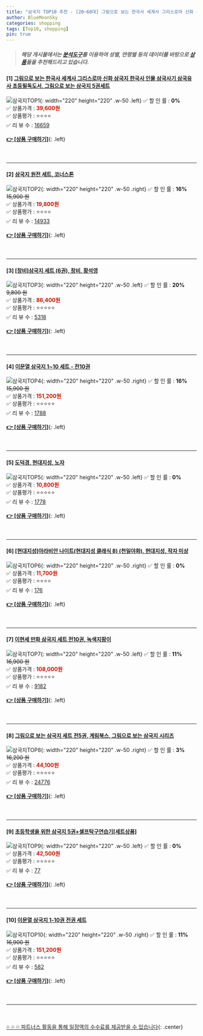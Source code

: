 ```yaml
---
title: "삼국지 TOP10 추천 - [20~60대] 그림으로 보는 한국사 세계사 그리스로마 신화 삼국지 한국사 인물 삼국사기 삼국유사 초등필독도서, 그림으로 보는 삼국지 5권세"
author: BlueMoonSky
categories: shopping
tags: [Top10, shopping]
pin: true
---
```


> ##### 해당 게시물에서는 [**분석도구**](https://itemscout.io/)를 이용하여 **성별**, **연령별** 등의 데이터를 바탕으로 [**상품**](https://link.coupang.com/a/baae76)들을 추천해드리고 있습니다.

#### [1] [그림으로 보는 한국사 세계사 그리스로마 신화 삼국지 한국사 인물 삼국사기 삼국유사 초등필독도서, 그림으로 보는 삼국지 5권세트](https://link.coupang.com/re/AFFSDP?lptag=AF5964186&subid=bluemoonsky6999&pageKey=6885026238&traceid=V0-153&itemId=16511549941&vendorItemId=83698874651)
![삼국지TOP1](https://thumbnail7.coupangcdn.com/thumbnails/remote/230x230ex/image/vendor_inventory/81f9/ae6149519c9b558ff6ee5fb51d207544d894f2bf99926066d29524957ad1.jpg){: width="220" height="220" .w-50 .left}
✅ 할 인 률 : **0%** <br>
✅ 상품가격 : <span style="color:#cb1400"> **39,600원** </span><br>
✅ 상품평가 : ⭐⭐⭐⭐<br>
✅ 리 뷰 수 : [16659](https://link.coupang.com/re/AFFSDP?lptag=AF5964186&subid=bluemoonsky6999&pageKey=6885026238&traceid=V0-153&itemId=16511549941&vendorItemId=83698874651)<br>
<br>
[**👉  [상품 구매하기]**](https://link.coupang.com/re/AFFSDP?lptag=AF5964186&subid=bluemoonsky6999&pageKey=6885026238&traceid=V0-153&itemId=16511549941&vendorItemId=83698874651){: .left}
<br>
<br>
<br>

***

#### [2] [삼국지 원전 세트, 코너스톤](https://link.coupang.com/re/AFFSDP?lptag=AF5964186&subid=bluemoonsky6999&pageKey=1338671998&traceid=V0-153&itemId=2365240102&vendorItemId=70361516160)
![삼국지TOP2](https://thumbnail7.coupangcdn.com/thumbnails/remote/230x230ex/image/retail/images/2020/03/05/9/5/b49ef989-aa75-4238-a93d-159dc926efe5.jpg){: width="220" height="220" .w-50 .right}
✅ 할 인 률 : **16%** ~~<del class="base-price"> 15,900  </del>원~~<br>
✅ 상품가격 : <span style="color:#cb1400"> **19,800원** </span><br>
✅ 상품평가 : ⭐⭐⭐⭐<br>
✅ 리 뷰 수 : [14933](https://link.coupang.com/re/AFFSDP?lptag=AF5964186&subid=bluemoonsky6999&pageKey=1338671998&traceid=V0-153&itemId=2365240102&vendorItemId=70361516160)<br>
<br>
[**👉  [상품 구매하기]**](https://link.coupang.com/re/AFFSDP?lptag=AF5964186&subid=bluemoonsky6999&pageKey=1338671998&traceid=V0-153&itemId=2365240102&vendorItemId=70361516160){: .left}
<br>
<br>
<br>

***

#### [3] [[창비]삼국지 세트 (6권), 창비, 황석영](https://link.coupang.com/re/AFFSDP?lptag=AF5964186&subid=bluemoonsky6999&pageKey=4658657496&traceid=V0-153&itemId=5815067375&vendorItemId=73113478739)
![삼국지TOP3](https://thumbnail10.coupangcdn.com/thumbnails/remote/230x230ex/image/retail-product-api/A00077021/32887737/37055731/main/9788936432911_L.jpg){: width="220" height="220" .w-50 .left}
✅ 할 인 률 : **20%** ~~<del class="base-price"> 9,800  </del>원~~<br>
✅ 상품가격 : <span style="color:#cb1400"> **86,400원** </span><br>
✅ 상품평가 : ⭐⭐⭐⭐⭐<br>
✅ 리 뷰 수 : [5318](https://link.coupang.com/re/AFFSDP?lptag=AF5964186&subid=bluemoonsky6999&pageKey=4658657496&traceid=V0-153&itemId=5815067375&vendorItemId=73113478739)<br>
<br>
[**👉  [상품 구매하기]**](https://link.coupang.com/re/AFFSDP?lptag=AF5964186&subid=bluemoonsky6999&pageKey=4658657496&traceid=V0-153&itemId=5815067375&vendorItemId=73113478739){: .left}
<br>
<br>
<br>

***

#### [4] [이문열 삼국지 1~10 세트 - 전10권](https://link.coupang.com/re/AFFSDP?lptag=AF5964186&subid=bluemoonsky6999&pageKey=7352600471&traceid=V0-153&itemId=18924265827&vendorItemId=86051283863)
![삼국지TOP4](https://thumbnail7.coupangcdn.com/thumbnails/remote/230x230ex/image/vendor_inventory/0181/e2d5dbc8512747d86d6dafe67f3713ce7f4f756af6c403c09bfe0644056a.jpg){: width="220" height="220" .w-50 .right}
✅ 할 인 률 : **16%** ~~<del class="base-price"> 15,900  </del>원~~<br>
✅ 상품가격 : <span style="color:#cb1400"> **151,200원** </span><br>
✅ 상품평가 : ⭐⭐⭐⭐⭐<br>
✅ 리 뷰 수 : [1788](https://link.coupang.com/re/AFFSDP?lptag=AF5964186&subid=bluemoonsky6999&pageKey=7352600471&traceid=V0-153&itemId=18924265827&vendorItemId=86051283863)<br>
<br>
[**👉  [상품 구매하기]**](https://link.coupang.com/re/AFFSDP?lptag=AF5964186&subid=bluemoonsky6999&pageKey=7352600471&traceid=V0-153&itemId=18924265827&vendorItemId=86051283863){: .left}
<br>
<br>
<br>

***

#### [5] [도덕경, 현대지성, 노자](https://link.coupang.com/re/AFFSDP?lptag=AF5964186&subid=bluemoonsky6999&pageKey=168819255&traceid=V0-153&itemId=483282857&vendorItemId=4238495486)
![삼국지TOP5](https://thumbnail7.coupangcdn.com/thumbnails/remote/230x230ex/image/retail/images/1065841973271331-2ff71ac1-be12-406e-8e39-f5e043077f6a.jpg){: width="220" height="220" .w-50 .left}
✅ 할 인 률 : **0%** <br>
✅ 상품가격 : <span style="color:#cb1400"> **10,800원** </span><br>
✅ 상품평가 : ⭐⭐⭐⭐⭐<br>
✅ 리 뷰 수 : [1778](https://link.coupang.com/re/AFFSDP?lptag=AF5964186&subid=bluemoonsky6999&pageKey=168819255&traceid=V0-153&itemId=483282857&vendorItemId=4238495486)<br>
<br>
[**👉  [상품 구매하기]**](https://link.coupang.com/re/AFFSDP?lptag=AF5964186&subid=bluemoonsky6999&pageKey=168819255&traceid=V0-153&itemId=483282857&vendorItemId=4238495486){: .left}
<br>
<br>
<br>

***

#### [6] [[현대지성]아라비안 나이트(현대지성 클래식 8) (천일야화), 현대지성, 작자 미상](https://link.coupang.com/re/AFFSDP?lptag=AF5964186&subid=bluemoonsky6999&pageKey=257371619&traceid=V0-153&itemId=807743076&vendorItemId=5097432896)
![삼국지TOP6](https://thumbnail7.coupangcdn.com/thumbnails/remote/230x230ex/image/retail/images/332614179520643-5451d924-929d-4a5e-9912-9484ecd3385d.jpg){: width="220" height="220" .w-50 .right}
✅ 할 인 률 : **0%** <br>
✅ 상품가격 : <span style="color:#cb1400"> **11,700원** </span><br>
✅ 상품평가 : ⭐⭐⭐⭐<br>
✅ 리 뷰 수 : [176](https://link.coupang.com/re/AFFSDP?lptag=AF5964186&subid=bluemoonsky6999&pageKey=257371619&traceid=V0-153&itemId=807743076&vendorItemId=5097432896)<br>
<br>
[**👉  [상품 구매하기]**](https://link.coupang.com/re/AFFSDP?lptag=AF5964186&subid=bluemoonsky6999&pageKey=257371619&traceid=V0-153&itemId=807743076&vendorItemId=5097432896){: .left}
<br>
<br>
<br>

***

#### [7] [이현세 만화 삼국지 세트 전10권, 녹색지팡이](https://link.coupang.com/re/AFFSDP?lptag=AF5964186&subid=bluemoonsky6999&pageKey=1282207&traceid=V0-153&itemId=5569351&vendorItemId=3033619702)
![삼국지TOP7](https://thumbnail8.coupangcdn.com/thumbnails/remote/230x230ex/image/product/image/vendoritem/2019/03/18/3033619702/bb09590f-dc6b-4c2e-a75a-37b1f3ceacca.jpg){: width="220" height="220" .w-50 .left}
✅ 할 인 률 : **11%** ~~<del class="base-price"> 16,900  </del>원~~<br>
✅ 상품가격 : <span style="color:#cb1400"> **108,000원** </span><br>
✅ 상품평가 : ⭐⭐⭐⭐⭐<br>
✅ 리 뷰 수 : [9182](https://link.coupang.com/re/AFFSDP?lptag=AF5964186&subid=bluemoonsky6999&pageKey=1282207&traceid=V0-153&itemId=5569351&vendorItemId=3033619702)<br>
<br>
[**👉  [상품 구매하기]**](https://link.coupang.com/re/AFFSDP?lptag=AF5964186&subid=bluemoonsky6999&pageKey=1282207&traceid=V0-153&itemId=5569351&vendorItemId=3033619702){: .left}
<br>
<br>
<br>

***

#### [8] [그림으로 보는 삼국지 세트 전5권, 계림북스, 그림으로 보는 삼국지 시리즈](https://link.coupang.com/re/AFFSDP?lptag=AF5964186&subid=bluemoonsky6999&pageKey=6740298466&traceid=V0-153&itemId=15733235467&vendorItemId=82947190376)
![삼국지TOP8](https://thumbnail7.coupangcdn.com/thumbnails/remote/230x230ex/image/retail/images/6072500812987410-c0467be8-343c-4895-bd64-3383b9b5a10c.jpg){: width="220" height="220" .w-50 .right}
✅ 할 인 률 : **3%** ~~<del class="base-price"> 16,200  </del>원~~<br>
✅ 상품가격 : <span style="color:#cb1400"> **44,100원** </span><br>
✅ 상품평가 : ⭐⭐⭐⭐⭐<br>
✅ 리 뷰 수 : [24776](https://link.coupang.com/re/AFFSDP?lptag=AF5964186&subid=bluemoonsky6999&pageKey=6740298466&traceid=V0-153&itemId=15733235467&vendorItemId=82947190376)<br>
<br>
[**👉  [상품 구매하기]**](https://link.coupang.com/re/AFFSDP?lptag=AF5964186&subid=bluemoonsky6999&pageKey=6740298466&traceid=V0-153&itemId=15733235467&vendorItemId=82947190376){: .left}
<br>
<br>
<br>

***

#### [9] [초등학생을 위한 삼국지 5권+셀프탁구연습기[세트상품]](https://link.coupang.com/re/AFFSDP?lptag=AF5964186&subid=bluemoonsky6999&pageKey=7444818733&traceid=V0-153&itemId=19367952207&vendorItemId=86480809493)
![삼국지TOP9](https://thumbnail10.coupangcdn.com/thumbnails/remote/230x230ex/image/vendor_inventory/9706/bc9bca3c9598b9737adf3c7041fe1a167aa7bb7308dd367e637b11ef9662.jpg){: width="220" height="220" .w-50 .left}
✅ 할 인 률 : **0%** <br>
✅ 상품가격 : <span style="color:#cb1400"> **42,500원** </span><br>
✅ 상품평가 : ⭐⭐⭐⭐⭐<br>
✅ 리 뷰 수 : [77](https://link.coupang.com/re/AFFSDP?lptag=AF5964186&subid=bluemoonsky6999&pageKey=7444818733&traceid=V0-153&itemId=19367952207&vendorItemId=86480809493)<br>
<br>
[**👉  [상품 구매하기]**](https://link.coupang.com/re/AFFSDP?lptag=AF5964186&subid=bluemoonsky6999&pageKey=7444818733&traceid=V0-153&itemId=19367952207&vendorItemId=86480809493){: .left}
<br>
<br>
<br>

***

#### [10] [이문열 삼국지 1-10권 전권 세트](https://link.coupang.com/re/AFFSDP?lptag=AF5964186&subid=bluemoonsky6999&pageKey=7152019585&traceid=V0-153&itemId=17982393655&vendorItemId=85139175867)
![삼국지TOP10](https://thumbnail8.coupangcdn.com/thumbnails/remote/230x230ex/image/vendor_inventory/450f/2814a59a903fd6fd2a3b2bdb14e96a2480b8280f32c7f857e0839f3c76e4.jpg){: width="220" height="220" .w-50 .right}
✅ 할 인 률 : **11%** ~~<del class="base-price"> 16,900  </del>원~~<br>
✅ 상품가격 : <span style="color:#cb1400"> **151,200원** </span><br>
✅ 상품평가 : ⭐⭐⭐⭐⭐<br>
✅ 리 뷰 수 : [582](https://link.coupang.com/re/AFFSDP?lptag=AF5964186&subid=bluemoonsky6999&pageKey=7152019585&traceid=V0-153&itemId=17982393655&vendorItemId=85139175867)<br>
<br>
[**👉  [상품 구매하기]**](https://link.coupang.com/re/AFFSDP?lptag=AF5964186&subid=bluemoonsky6999&pageKey=7152019585&traceid=V0-153&itemId=17982393655&vendorItemId=85139175867){: .left}
<br>
<br>
<br>

***
<br><br>[💦 💦 💦 파트너스 활동을 통해 일정액의 수수료를 제공받을 수 있습니다](https://link.coupang.com/a/baae76){: .center}